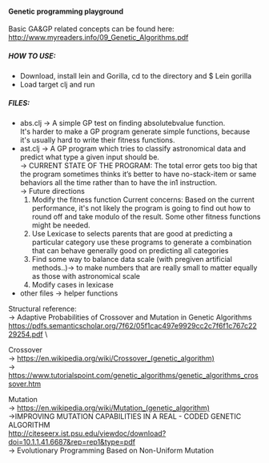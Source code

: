 #### Genetic programming playground

Basic GA&GP related concepts can be found here:
http://www.myreaders.info/09_Genetic_Algorithms.pdf

##### HOW TO USE:
- Download, install lein and Gorilla, cd to the directory and $ Lein gorilla 
- Load target clj and run

##### FILES:
- abs.clj -> A simple GP test on finding absolutebvalue function. \
It's harder to make a GP program generate simple functions, because it's usually hard to write their fitness functions.
- ast.clj -> A GP program which tries to classify astronomical data and predict what type a given input should be. 
 \
-> CURRENT STATE OF THE PROGRAM: 
The total error gets too big that the program sometimes thinks it’s better to have no-stack-item or same behaviors all the time rather than to have the in1 instruction. 
 \
-> Future directions
    1. Modify the fitness function
    Current concerns: Based on the current performance, it's not likely the program is going to find out how to round off and take modulo of the result. Some other fitness functions might be needed. 
    2. Use Lexicase to selects parents that are good at predicting a particular category use these programs to generate a combination that can behave generally good on predicting all categories
    3. Find some way to balance data scale (with pregiven artificial methods..)-> to make numbers that are really small to matter equally as those with astronomical scale
    4. Modify cases in lexicase
- other files -> helper functions



Structural reference:\
-> Adaptive Probabilities of Crossover and Mutation in Genetic Algorithms\
https://pdfs.semanticscholar.org/7f62/05f1cac497e9929cc2c7f6f1c767c2229254.pdf \

Crossover\
-> https://en.wikipedia.org/wiki/Crossover_(genetic_algorithm) \
-> https://www.tutorialspoint.com/genetic_algorithms/genetic_algorithms_crossover.htm


Mutation\
-> https://en.wikipedia.org/wiki/Mutation_(genetic_algorithm) \
->IMPROVING MUTATION CAPABILITIES IN A REAL - CODED GENETIC ALGORITHM\
 http://citeseerx.ist.psu.edu/viewdoc/download?doi=10.1.1.41.6687&rep=rep1&type=pdf \
-> Evolutionary Programming Based on Non-Uniform Mutation

